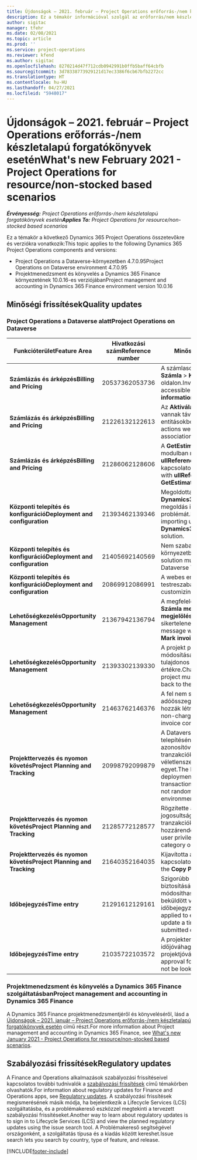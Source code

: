 ```yaml
---
title: Újdonságok – 2021. február – Project Operations erőforrás-/nem készletalapú forgatókönyvek esetén
description: Ez a témakör információval szolgál az erőforrás/nem készletalapú forgatókönyvek projektjeihez tartozó minőségi frissítésekről, amelyek a Project Operations 2021 februári kiadásában váltak elérhetővé.
author: sigitac
manager: tfehr
ms.date: 02/08/2021
ms.topic: article
ms.prod: ''
ms.service: project-operations
ms.reviewer: kfend
ms.author: sigitac
ms.openlocfilehash: 8270214d47f712cdb0942991b0ffb5baff64cbfb
ms.sourcegitcommit: 3d78338773929121d17ec3386f6cb67bfb2272cc
ms.translationtype: HT
ms.contentlocale: hu-HU
ms.lasthandoff: 04/27/2021
ms.locfileid: "5948017"
---
```

# <a name="whats-new-february-2021---project-operations-for-resourcenon-stocked-based-scenarios"></a><span data-ttu-id="c57c7-103">Újdonságok – 2021. február – Project Operations erőforrás-/nem készletalapú forgatókönyvek esetén</span><span class="sxs-lookup"><span data-stu-id="c57c7-103">What's new February 2021 - Project Operations for resource/non-stocked based scenarios</span></span>

<span data-ttu-id="c57c7-104">_**Érvényesség:** Project Operations erőforrás-/nem készletalapú forgatókönyvek esetén_</span><span class="sxs-lookup"><span data-stu-id="c57c7-104">_**Applies To:** Project Operations for resource/non-stocked based scenarios_</span></span>

<span data-ttu-id="c57c7-105">Ez a témakör a következő Dynamics 365 Project Operations összetevőkre és verziókra vonatkozik:</span><span class="sxs-lookup"><span data-stu-id="c57c7-105">This topic applies to the following Dynamics 365 Project Operations components and versions:</span></span>

- <span data-ttu-id="c57c7-106">Project Operations a Dataverse-környezetben 4.7.0.95</span><span class="sxs-lookup"><span data-stu-id="c57c7-106">Project Operations on Dataverse environment 4.7.0.95</span></span>
- <span data-ttu-id="c57c7-107">Projektmenedzsment és könyvelés a Dynamics 365 Finance környezetének 10.0.16-es verziójában</span><span class="sxs-lookup"><span data-stu-id="c57c7-107">Project management and accounting in Dynamics 365 Finance environment version 10.0.16</span></span> 

## <a name="quality-updates"></a><span data-ttu-id="c57c7-108">Minőségi frissítések</span><span class="sxs-lookup"><span data-stu-id="c57c7-108">Quality updates</span></span>

### <a name="project-operations-on-dataverse"></a><span data-ttu-id="c57c7-109">Project Operations a Dataverse alatt</span><span class="sxs-lookup"><span data-stu-id="c57c7-109">Project Operations on Dataverse</span></span>

| <span data-ttu-id="c57c7-110">**Funkcióterület**</span><span class="sxs-lookup"><span data-stu-id="c57c7-110">**Feature Area**</span></span> | <span data-ttu-id="c57c7-111">**Hivatkozási szám**</span><span class="sxs-lookup"><span data-stu-id="c57c7-111">**Reference number**</span></span> | <span data-ttu-id="c57c7-112">**Minőségi frissítés**</span><span class="sxs-lookup"><span data-stu-id="c57c7-112">**Quality update**</span></span> |
| --- | --- | --- |
| <span data-ttu-id="c57c7-113">**Számlázás és árképzés**</span><span class="sxs-lookup"><span data-stu-id="c57c7-113">**Billing and Pricing**</span></span> | <span data-ttu-id="c57c7-114">2053736</span><span class="sxs-lookup"><span data-stu-id="c57c7-114">2053736</span></span> | <span data-ttu-id="c57c7-115">A számlasor részletei most már elérhetők a **Számla** > **Kapcsolódó információk** oldalon.</span><span class="sxs-lookup"><span data-stu-id="c57c7-115">Invoice line details are now accessible by going to **Invoice** > **Related information**.</span></span> |
| <span data-ttu-id="c57c7-116">**Számlázás és árképzés**</span><span class="sxs-lookup"><span data-stu-id="c57c7-116">**Billing and Pricing**</span></span> | <span data-ttu-id="c57c7-117">2122613</span><span class="sxs-lookup"><span data-stu-id="c57c7-117">2122613</span></span> | <span data-ttu-id="c57c7-118">Az **Aktiválás** és **Inaktiválás** műveletek el vannak távolítva az **Árlista** társítási entitásokból.</span><span class="sxs-lookup"><span data-stu-id="c57c7-118">The **Activate** and **Deactivate** actions were removed from the **Price List** association entities.</span></span> |
| <span data-ttu-id="c57c7-119">**Számlázás és árképzés**</span><span class="sxs-lookup"><span data-stu-id="c57c7-119">**Billing and Pricing**</span></span> | <span data-ttu-id="c57c7-120">2128606</span><span class="sxs-lookup"><span data-stu-id="c57c7-120">2128606</span></span> | <span data-ttu-id="c57c7-121">A **GetEstimatesForProject** beépülő modulban megoldotta az **ullReferenceException** programmal kapcsolatos problémát.</span><span class="sxs-lookup"><span data-stu-id="c57c7-121">Resolved the issue with **ullReferenceException** in the **GetEstimatesForProject** plug-in.</span></span> |
| <span data-ttu-id="c57c7-122">**Központi telepítés és konfiguráció**</span><span class="sxs-lookup"><span data-stu-id="c57c7-122">**Deployment and configuration**</span></span> | <span data-ttu-id="c57c7-123">2139346</span><span class="sxs-lookup"><span data-stu-id="c57c7-123">2139346</span></span> | <span data-ttu-id="c57c7-124">Megoldotta a nem felügyelt **Dynamics365ProjectOperationsDualWrite** megoldás importálásával kapcsolatos problémát.</span><span class="sxs-lookup"><span data-stu-id="c57c7-124">Resolved the issue with importing unmanaged **Dynamics365ProjectOperationsDualWrite** solution.</span></span> |
| <span data-ttu-id="c57c7-125">**Központi telepítés és konfiguráció**</span><span class="sxs-lookup"><span data-stu-id="c57c7-125">**Deployment and configuration**</span></span> | <span data-ttu-id="c57c7-126">2140569</span><span class="sxs-lookup"><span data-stu-id="c57c7-126">2140569</span></span> | <span data-ttu-id="c57c7-127">Nem szabad telepíteni a Dataverse Teams környezetben a projektmegoldást.</span><span class="sxs-lookup"><span data-stu-id="c57c7-127">Project solution must not be installed in the Dataverse Teams environments.</span></span> |
| <span data-ttu-id="c57c7-128">**Központi telepítés és konfiguráció**</span><span class="sxs-lookup"><span data-stu-id="c57c7-128">**Deployment and configuration**</span></span> | <span data-ttu-id="c57c7-129">2086991</span><span class="sxs-lookup"><span data-stu-id="c57c7-129">2086991</span></span> | <span data-ttu-id="c57c7-130">A webes erőforrások korlátozott testreszabási lokalizációja.</span><span class="sxs-lookup"><span data-stu-id="c57c7-130">Restricted customizing localization of web resources.</span></span> |
| <span data-ttu-id="c57c7-131">**Lehetőségkezelés**</span><span class="sxs-lookup"><span data-stu-id="c57c7-131">**Opportunity Management**</span></span> | <span data-ttu-id="c57c7-132">2136794</span><span class="sxs-lookup"><span data-stu-id="c57c7-132">2136794</span></span> | <span data-ttu-id="c57c7-133">A megfelelő hibaüzenetet jeleníti meg, ha a **Számla megerősítése** vagy a **Számla megjelölése kifizetettként** folyamatok sikertelenek.</span><span class="sxs-lookup"><span data-stu-id="c57c7-133">Display the correct error message when the **Confirm invoice** or **Mark invoice as paid** processes fail.</span></span> |
| <span data-ttu-id="c57c7-134">**Lehetőségkezelés**</span><span class="sxs-lookup"><span data-stu-id="c57c7-134">**Opportunity Management**</span></span> | <span data-ttu-id="c57c7-135">2139330</span><span class="sxs-lookup"><span data-stu-id="c57c7-135">2139330</span></span> | <span data-ttu-id="c57c7-136">A projekt projektmenedzserének módosítása nem állíthatja vissza a tulajdonos vállalatot az alapértelmezett értékre.</span><span class="sxs-lookup"><span data-stu-id="c57c7-136">Changing the Project manager on a project must not reset the owning company back to the default value.</span></span> |
| <span data-ttu-id="c57c7-137">**Lehetőségkezelés**</span><span class="sxs-lookup"><span data-stu-id="c57c7-137">**Opportunity Management**</span></span> | <span data-ttu-id="c57c7-138">2146376</span><span class="sxs-lookup"><span data-stu-id="c57c7-138">2146376</span></span> | <span data-ttu-id="c57c7-139">A fel nem számítható tényadatok korrigált adóösszegét a számla visszaigazolásából hozzák létre.</span><span class="sxs-lookup"><span data-stu-id="c57c7-139">Corrected tax amount in a non-chargeable actual is created from invoice confirmation.</span></span> |
| <span data-ttu-id="c57c7-140">**Projekttervezés és nyomon követés**</span><span class="sxs-lookup"><span data-stu-id="c57c7-140">**Project Planning and Tracking**</span></span> | <span data-ttu-id="c57c7-141">2099879</span><span class="sxs-lookup"><span data-stu-id="c57c7-141">2099879</span></span> | <span data-ttu-id="c57c7-142">A Dataverse-környezet központi telepítésének létre kell hoznia egy statikus azonosítóval rendelkező alapértelmezett tranzakciókategóriát, és nem hozhat létre véletlenszerűen környezetenként egyet.</span><span class="sxs-lookup"><span data-stu-id="c57c7-142">The Dataverse environment deployment must create a default transaction category with a static ID and not randomly generate one per environment.</span></span> |
| <span data-ttu-id="c57c7-143">**Projekttervezés és nyomon követés**</span><span class="sxs-lookup"><span data-stu-id="c57c7-143">**Project Planning and Tracking**</span></span> | <span data-ttu-id="c57c7-144">2128577</span><span class="sxs-lookup"><span data-stu-id="c57c7-144">2128577</span></span> | <span data-ttu-id="c57c7-145">Rögzítette a Project Service felhasználói jogosultságait, hogy frissítse a tranzakciókategóriát egy erőforrás-hozzárendelésen.</span><span class="sxs-lookup"><span data-stu-id="c57c7-145">Fixed the Project service user privileges to update the transaction category on a resource assignment.</span></span> |
| <span data-ttu-id="c57c7-146">**Projekttervezés és nyomon követés**</span><span class="sxs-lookup"><span data-stu-id="c57c7-146">**Project Planning and Tracking**</span></span> | <span data-ttu-id="c57c7-147">2164035</span><span class="sxs-lookup"><span data-stu-id="c57c7-147">2164035</span></span> | <span data-ttu-id="c57c7-148">Kijavította a **Projekt másolása** funkcióval kapcsolatos problémákat.</span><span class="sxs-lookup"><span data-stu-id="c57c7-148">Fixed issues with the **Copy Project** function.</span></span> |
| <span data-ttu-id="c57c7-149">**Időbejegyzés**</span><span class="sxs-lookup"><span data-stu-id="c57c7-149">**Time entry**</span></span> | <span data-ttu-id="c57c7-150">2129161</span><span class="sxs-lookup"><span data-stu-id="c57c7-150">2129161</span></span> | <span data-ttu-id="c57c7-151">Szigorúbb korlátozások vonatkoznak annak biztosítására, hogy a felhasználók ne módosíthassák és ne frissíthessék a beküldött vagy jóváhagyott időbejegyzéseket.</span><span class="sxs-lookup"><span data-stu-id="c57c7-151">Tighter restrictions are applied to ensure users can't change and update a time entry that has been submitted or approved.</span></span> |
| <span data-ttu-id="c57c7-152">**Időbejegyzés**</span><span class="sxs-lookup"><span data-stu-id="c57c7-152">**Time entry**</span></span> | <span data-ttu-id="c57c7-153">2103572</span><span class="sxs-lookup"><span data-stu-id="c57c7-153">2103572</span></span> | <span data-ttu-id="c57c7-154">A projekten kívüli időbejegyzések időjóváhagyása nem kereshet projektjóváhagyói szerepkört.</span><span class="sxs-lookup"><span data-stu-id="c57c7-154">Time approval for non-project time entries must not be looking for project approver role.</span></span> |

### <a name="project-management-and-accounting-in-dynamics-365-finance"></a><span data-ttu-id="c57c7-155">Projektmenedzsment és könyvelés a Dynamics 365 Finance szolgáltatásban</span><span class="sxs-lookup"><span data-stu-id="c57c7-155">Project management and accounting in Dynamics 365 Finance</span></span> 

<span data-ttu-id="c57c7-156">A Dynamics 365 Finance projektmenedzsmentjéről és könyveléséről, lásd a [Újdonságok – 2021. január – Project Operations erőforrás-/nem készletalapú forgatókönyvek esetén](whats-new-jan-2021-resource-based.md) című részt.</span><span class="sxs-lookup"><span data-stu-id="c57c7-156">For more information about Project management and accounting in Dynamics 365 Finance, see [What's new January 2021 - Project Operations for resource/non-stocked based scenarios](whats-new-jan-2021-resource-based.md).</span></span>


## <a name="regulatory-updates"></a><span data-ttu-id="c57c7-157">Szabályozási frissítések</span><span class="sxs-lookup"><span data-stu-id="c57c7-157">Regulatory updates</span></span>

<span data-ttu-id="c57c7-158">A Finance and Operations alkalmazások szabályozási frissítéseivel kapcsolatos további tudnivalók a [szabályozási frissítések](/dynamics365/finance/localizations/regulatory-updates) című témakörben olvashatók.</span><span class="sxs-lookup"><span data-stu-id="c57c7-158">For information about regulatory updates for Finance and Operations apps, see [Regulatory updates](/dynamics365/finance/localizations/regulatory-updates).</span></span> <span data-ttu-id="c57c7-159">A szabályozási frissítések megismerésének másik módja, ha bejelentkezik a Lifecycle Services (LCS) szolgáltatásba, és a problémakereső eszközzel megtekinti a tervezett szabályozási frissítéseket.</span><span class="sxs-lookup"><span data-stu-id="c57c7-159">Another way to learn about regulatory updates is to sign in to Lifecycle Services (LCS) and view the planned regulatory updates using the issue search tool.</span></span> <span data-ttu-id="c57c7-160">A Problémakereső segítségével országonként, a szolgáltatás típusa és a kiadás között kereshet.</span><span class="sxs-lookup"><span data-stu-id="c57c7-160">Issue search lets you search by country, type of feature, and release.</span></span>


[!INCLUDE[footer-include](../includes/footer-banner.md)]